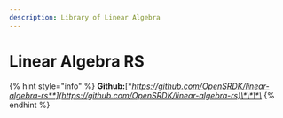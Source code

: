 ```yaml
---
description: Library of Linear Algebra
---
```


# Linear Algebra RS

{% hint style="info" %}
**Github:**[**https://github.com/OpenSRDK/linear-algebra-rs**](https://github.com/OpenSRDK/linear-algebra-rs)\*\*\*\*
{% endhint %}
